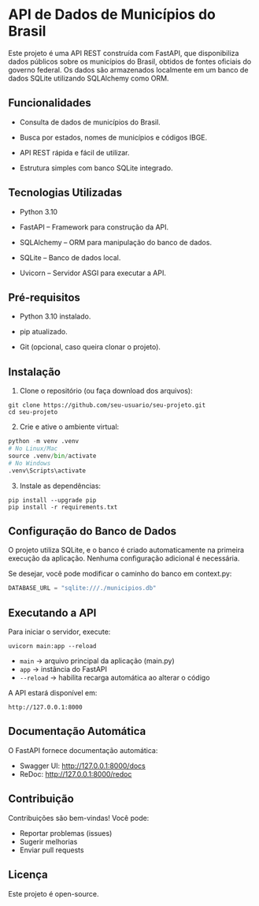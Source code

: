# API de Dados de Municípios do Brasil

Este projeto é uma API REST construída com FastAPI, que disponibiliza dados públicos sobre os municípios do Brasil, obtidos de fontes oficiais do governo federal. Os dados são armazenados localmente em um banco de dados SQLite utilizando SQLAlchemy como ORM.

## Funcionalidades

- Consulta de dados de municípios do Brasil.

- Busca por estados, nomes de municípios e códigos IBGE.

- API REST rápida e fácil de utilizar.

- Estrutura simples com banco SQLite integrado.

## Tecnologias Utilizadas

- Python 3.10

- FastAPI – Framework para construção da API.

- SQLAlchemy – ORM para manipulação do banco de dados.

- SQLite – Banco de dados local.

- Uvicorn – Servidor ASGI para executar a API.

## Pré-requisitos

- Python 3.10 instalado.

- pip atualizado.

- Git (opcional, caso queira clonar o projeto).

## Instalação

1. Clone o repositório (ou faça download dos arquivos):
```
git clone https://github.com/seu-usuario/seu-projeto.git
cd seu-projeto
```

2. Crie e ative o ambiente virtual:
``` py
python -m venv .venv
# No Linux/Mac
source .venv/bin/activate
# No Windows
.venv\Scripts\activate

```

3. Instale as dependências:
```
pip install --upgrade pip
pip install -r requirements.txt
```

## Configuração do Banco de Dados

O projeto utiliza SQLite, e o banco é criado automaticamente na primeira execução da aplicação. Nenhuma configuração adicional é necessária.

Se desejar, você pode modificar o caminho do banco em context.py:

``` py
DATABASE_URL = "sqlite:///./municipios.db"
```

## Executando a API
Para iniciar o servidor, execute:
``` 
uvicorn main:app --reload
```

- `main` → arquivo principal da aplicação (main.py)
- `app` → instância do FastAPI
- `--reload` → habilita recarga automática ao alterar o código

A API estará disponível em:
```
http://127.0.0.1:8000
```

## Documentação Automática

O FastAPI fornece documentação automática:

- Swagger UI: http://127.0.0.1:8000/docs
- ReDoc: http://127.0.0.1:8000/redoc

## Contribuição

Contribuições são bem-vindas! Você pode:

- Reportar problemas (issues)
- Sugerir melhorias
- Enviar pull requests

## Licença

Este projeto é open-source.